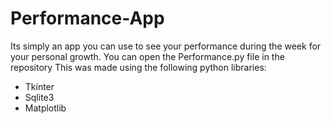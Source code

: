 # Performance-App
Its simply an app you can use to see your performance during the week for your personal growth.
You can open the Performance.py file in the repository
This was made using the following python libraries:
- Tkinter
- Sqlite3
- Matplotlib
